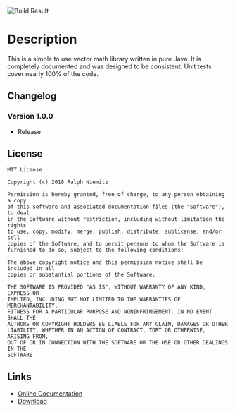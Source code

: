 ![Build Result](https://api.travis-ci.org/RalleYTN/SimpleVecMath.svg?branch=master)

# Description

This is a simple to use vector math library written in pure Java.
It is completely documented and was designed to be consistent.
Unit tests cover nearly 100% of the code.

## Changelog

### Version 1.0.0

- Release

## License

```
MIT License  
  
Copyright (c) 2018 Ralph Niemitz

Permission is hereby granted, free of charge, to any person obtaining a copy
of this software and associated documentation files (the "Software"), to deal
in the Software without restriction, including without limitation the rights
to use, copy, modify, merge, publish, distribute, sublicense, and/or sell
copies of the Software, and to permit persons to whom the Software is
furnished to do so, subject to the following conditions:

The above copyright notice and this permission notice shall be included in all
copies or substantial portions of the Software.

THE SOFTWARE IS PROVIDED "AS IS", WITHOUT WARRANTY OF ANY KIND, EXPRESS OR
IMPLIED, INCLUDING BUT NOT LIMITED TO THE WARRANTIES OF MERCHANTABILITY,
FITNESS FOR A PARTICULAR PURPOSE AND NONINFRINGEMENT. IN NO EVENT SHALL THE
AUTHORS OR COPYRIGHT HOLDERS BE LIABLE FOR ANY CLAIM, DAMAGES OR OTHER
LIABILITY, WHETHER IN AN ACTION OF CONTRACT, TORT OR OTHERWISE, ARISING FROM,
OUT OF OR IN CONNECTION WITH THE SOFTWARE OR THE USE OR OTHER DEALINGS IN THE
SOFTWARE.
```

## Links

- [Online Documentation](https://ralleytn.github.io/SimpleVecMath/)
- [Download](https://github.com/RalleYTN/SimpleVecMath/releases)
